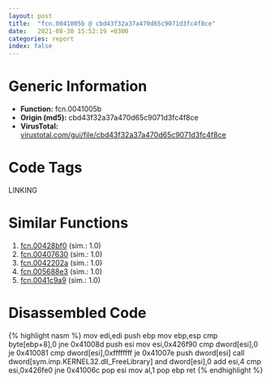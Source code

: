 ```yaml
---
layout: post
title:  "fcn.0041005b @ cbd43f32a37a470d65c9071d3fc4f8ce"
date:   2021-08-30 15:52:19 +0300
categories: report
index: false
---
```


# Generic Information
- **Function:** fcn.0041005b
- **Origin (md5):** cbd43f32a37a470d65c9071d3fc4f8ce
- **VirusTotal:** [virustotal.com/gui/file/cbd43f32a37a470d65c9071d3fc4f8ce][virustotal_ref]

# Code Tags
<span class="tag" id="LINKING">LINKING</span>


# Similar Functions

1. [fcn.00428bf0][similar_1_ref] (sim.: 1.0)
2. [fcn.00407630][similar_2_ref] (sim.: 1.0)
3. [fcn.0042202a][similar_3_ref] (sim.: 1.0)
4. [fcn.005688e3][similar_4_ref] (sim.: 1.0)
5. [fcn.0041c9a9][similar_5_ref] (sim.: 1.0)


# Disassembled Code

{% highlight nasm %}
mov edi,edi
push ebp
mov ebp,esp
cmp byte[ebp+8],0
jne 0x41008d
push esi
mov esi,0x426f90
cmp dword[esi],0
je 0x410081
cmp dword[esi],0xffffffff
je 0x41007e
push dword[esi]
call dword[sym.imp.KERNEL32.dll_FreeLibrary]
and dword[esi],0
add esi,4
cmp esi,0x426fe0
jne 0x41006c
pop esi
mov al,1
pop ebp
ret
{% endhighlight %}


[similar_1_ref]: /report/fcn.00428bf0@adc325bca51b67a67785e7e986af8b4d
[similar_2_ref]: /report/fcn.00407630@df122b321cb85208f7078f98486a1c28
[similar_3_ref]: /report/fcn.0042202a@b41633237f937bbe6f9bcfbdce811f10
[similar_4_ref]: /report/fcn.005688e3@9c2b894b84f59672d8be2e984066f76f
[similar_5_ref]: /report/fcn.0041c9a9@5f763449465a14d1cdb5ea67e2f984d0
[virustotal_ref]: https://www.virustotal.com/gui/file/cbd43f32a37a470d65c9071d3fc4f8ce